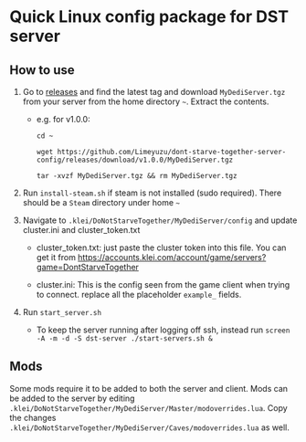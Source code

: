 # Quick Linux config package for DST server

## How to use

1. Go to [releases](https://github.com/Limeyuzu/dont-starve-together-server-config/releases) and find the latest tag and download `MyDediServer.tgz` from your server from the home directory `~`. Extract the contents.
    * e.g. for v1.0.0:
        ```
        cd ~

        wget https://github.com/Limeyuzu/dont-starve-together-server-config/releases/download/v1.0.0/MyDediServer.tgz

        tar -xvzf MyDediServer.tgz && rm MyDediServer.tgz
        ```

2. Run `install-steam.sh` if steam is not installed (sudo required). There should be a `Steam` directory under home `~`

3. Navigate to `.klei/DoNotStarveTogether/MyDediServer/config` and update cluster.ini and cluster_token.txt
    * cluster_token.txt: just paste the cluster token into this file. You can get it from https://accounts.klei.com/account/game/servers?game=DontStarveTogether

    * cluster.ini: This is the config seen from the game client when trying to connect. replace all the placeholder `example_` fields.

4. Run `start_server.sh`
    * To keep the server running after logging off ssh, instead run `screen -A -m -d -S dst-server ./start-servers.sh &`

## Mods

Some mods require it to be added to both the server and client.
Mods can be added to the server by editing `.klei/DoNotStarveTogether/MyDediServer/Master/modoverrides.lua`. Copy the changes `.klei/DoNotStarveTogether/MyDediServer/Caves/modoverrides.lua` as well.
